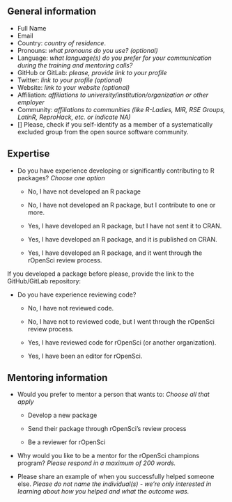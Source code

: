 ## General information

* Full Name
* Email
* Country: _country of residence_.
* Pronouns: _what pronouns do you use? (optional)_
* Language: _what language(s) do you prefer for your communication during the training and mentoring calls?_
* GitHub or GitLab: _please, provide link to your profile_
* Twitter: _link to your profile (optional)_
* Website: _link to your website  (optional)_
* Affiliation: _affiliations to university/institution/organization or other employer_
* Community: _affiliations to communities (like R-Ladies, MiR, RSE Groups, LatinR, ReproHack, etc. or indicate NA)_
* [] Please, check if you self-identify as a member of a systematically excluded group from the open source software community.  

## Expertise

* Do you have experience developing or significantly contributing to R packages? _Choose one option_

  * No, I have not developed an R package
  
  * No, I have not developed an R package, but I contribute to one or more.
  
  * Yes, I have developed an R package, but I have not sent it to CRAN.
  
  * Yes, I have developed an R package, and it is published on CRAN.
  
  * Yes, I have developed an R package, and it went through the rOpenSci review process.
  
If you developed a package before please, provide the link to the GitHub/GitLab repository:


* Do you have experience reviewing code? 

  * No, I have not reviewed code.
  
  * No, I have not to reviewed code, but I went through the rOpenSci review process.
  
  * Yes, I have reviewed code for rOpenSci (or another organization).
  
  * Yes, I have been an editor for rOpenSci.


## Mentoring information

* Would you prefer to mentor a person that wants to: _Choose all that apply_

  * Develop a new package

  * Send their package through rOpenSci’s review process
  
  * Be a reviewer for rOpenSci

* Why would you like to be a mentor for the rOpenSci champions program? _Please respond in a maximum of 200 words._

* Please share an example of when you successfully helped someone else. _Please do not name the individual(s) - we’re only interested in learning about how you helped and what the outcome was._  

